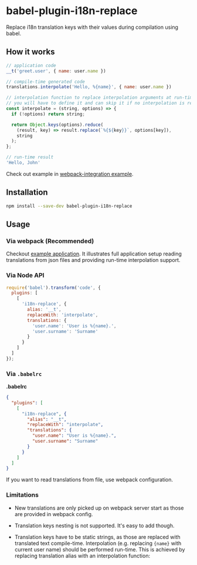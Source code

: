 # babel-plugin-i18n-replace

Replace i18n translation keys with their values during compilation using babel.

## How it works

```javascript
// application code
__t('greet.user', { name: user.name })

// compile-time generated code
translations.interpolate('Hello, %{name}', { name: user.name })

// interpolation function to replace interpolation arguments at run-time
// you will have to define it and can skip it if no interpolation is required
const interpolate = (string, options) => {
  if (!options) return string;

  return Object.keys(options).reduce(
    (result, key) => result.replace(`%{${key}}`, options[key]),
    string
  );
};

// run-time result
'Hello, John'
```

Check out example in
[webpack-integration example](examples/webpack-integration/).

## Installation

```sh
npm install --save-dev babel-plugin-i18n-replace
```

## Usage

### Via webpack (Recommended)

Checkout [example application](examples/webpack-integration/).
It illustrates full application setup reading translations from json files
and providing run-time interpolation support.

### Via Node API

```javascript
require('babel').transform('code', {
  plugins: [
    [
      'i18n-replace', {
        alias: '__t',
        replaceWith: 'interpolate',
        translations: {
          'user.name': 'User is %{name}.',
          'user.surname': 'Surname'
        }
      }
    ]
  ]
});
```

### Via `.babelrc`

**.babelrc**

```json
{
  "plugins": [
    [
      "i18n-replace", {
        "alias": "__t",
        "replaceWith": "interpolate",
        "translations": {
          "user.name": "User is %{name}.",
          "user.surname": "Surname"
        }
      }
    ]
  ]
}
```

If you want to read translations from file, use webpack configuration.

### Limitations

- New translations are only picked up on webpack server start
as those are provided in webpack config.

- Translation keys nesting is not supported. It's easy to add though.

- Translation keys have to be static strings,
as those are replaced with translated text compile-time.
Interpolation (e.g. replacing `{name}` with current user name) should be performed run-time.
This is achieved by replacing translation alias with an interpolation function:

